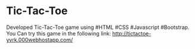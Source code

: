 # Tic-Tac-Toe
Developed Tic-Tac-Toe game using #HTML #CSS #Javascript #Bootstrap. 
You Can try this game in the following link:
http://tictactoe-yvrk.000webhostapp.com/
